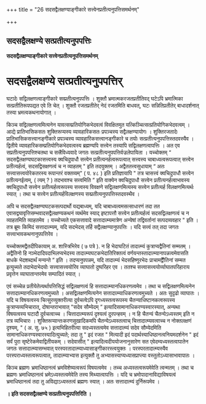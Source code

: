 +++
title = "26 सदसद्वैलक्षण्याङ्गीकारे सत्त्वेनप्रतीत्यनुपत्तिसमर्थनम्"

+++


## सदसद्वैलक्षण्ये सत्प्रतीत्यनुपपत्तिः

**सदसद्वैलक्षण्याङ्गीकारे सत्त्वेनप्रतीत्यनुपत्तिसमर्थनम्**

# सदसद्वैलक्षण्ये सत्प्रतीत्यनुपपत्तिर्

घटादेः सद्विलक्षणत्वाङ्गीकारे सव्प्रतीत्यनुपपत्तिः । शुक्तौ भ्रमात्मकरजतप्रतीतिवद् घटेऽपि भ्रमात्मिका सत्प्रतीतिरूपपद्यत एवे ति चेत् । शुक्तौ रजतप्रतीतेर् नेदं रजतमिति बाधवत्, घटः सन्नितिप्रतीतेर् बाधादर्शनात् तस्या भ्रमत्वकथनायोगात् ।

किञ्च सद्विलक्षणत्वमित्यनेन यावत्सव्प्रतियोगिकभेदवत्वं विवक्षितमुत यत्किञ्चित्सत्प्रतियोगिकभेदवत्वम् । आद्ये प्रातिभासिकसतः शुक्तिरूप्यस्य व्यावहारिकसतः प्रपञ्चस्य सद्वैलक्षण्यायोगः । शुक्तिरजतादेः प्रातिभासिकसत्त्वानङ्गीकारे प्रपञ्चस्य व्यावहारिकसत्त्वानङ्गीकारे च तयोः सत्प्रतीत्यनुपपत्तिस्तदवस्यैव । द्वितीये व्यावहारिकसम्प्रतियोगिकभेदवत्वस्य ब्रह्मण्यपि सत्त्वेन तस्यापि सद्विलक्षणत्वापत्तिः । अत एव सप्रतीत्यनुपपत्तिश्चतथा च सत्त्रैविध्यवादे जगतः सत्प्रतीत्यनुपपत्तिर्वज्रलेपायिता । यच्चोक्तम् “ सदसद्वैलक्षण्यघटकासत्त्वस्य क्वचिदुपाधौ सत्त्वेन प्रतीत्यनर्हत्वरूपत्वात् सत्त्वस्य चाबाध्यत्वरूपत्वात् सत्त्वेन प्रतीत्यर्हत्वं, सदसद्विसक्षणत्वं च न व्याहतम् " इति तदयुक्तम् । अद्वैततत्त्वसुधायाम् “ अतः सत्त्वासत्त्वयोरेकतरस्य रूपान्तरं वक्तव्यम्” ( प. ४८ ) इति प्रतिज्ञायापि " तत्र चासत्त्वं क्वचिदुपाधौ सत्त्वेन प्रतीत्यनईत्वम्, ( त्यम् ? ) तदभावश्च सत्त्वमिति ” इति वाक्येन क्वचिदुपाधौ सत्त्वेन प्रतीत्यनर्हत्वाभावस्य क्वचिदुपाधौ सत्त्वेन प्रतीत्यर्हत्वरूपस्य सत्त्वस्य विवक्षणे सद्विलक्षणमित्यस्य सत्त्वेन प्रतीत्यर्ह विलक्षणमित्यर्थः स्यात् । तथा च सत्त्वेन प्रतीत्यर्हविलक्षणस्य सव्प्रतीत्यनुपपत्तिस्तदवस्थैव ।

अपि च सदसद्वैलक्षण्यघटकसत्पदार्थो यद्यबाध्यम्, यदि चाबाध्यत्वमसत्साधारणं तदा तत एवासद्व्यावृत्तिसम्भवादसद्वैलक्षण्यकथनं व्यर्थमेव स्याद् इष्टापत्तौ सत्त्वेन प्रतीत्यर्हत्वं सदसद्विलक्षणत्वं च न व्याहतमिति व्याहतमेव । यच्चोच्यते एकसत्तावादे सत्तादात्म्यमात्रेण अन्येषां तद्विवर्तानां सत्पदव्यवहार " इति । तत्र ब्रूमः किमिदं सत्तादात्म्यम्, यदि सदभेदस् तर्हि सद्वैलक्षण्यानुपपत्तिः । यदि सत्त्वं तत् तदा जगतः सत्त्वाभावकथनानुपपत्तिरेव ।

यच्चोक्तमद्वैतदीपिकायाम् अ. शास्त्रिभिरेव ( ७ पत्रे ). न हि भेदाघटितं तादात्म्यं कुत्राप्यद्वैतिनां सम्मतम् । अद्वैतिनो हि नञ्भेदादिपदाभिलप्यभेदस्य तादात्म्यघटकभेदातिरिक्तत्वं वर्णयन्तस्तादात्म्यानापन्नत्वमेवासति बाधके भेदशब्दार्थं मन्यन्ते ” इति । तदप्यनुपपन्नम्, यदि तादात्म्यं भेदसहिष्णुरभेदः प्राचामद्वैौतिनां सम्मत इत्युच्यते तदाभेदाभेदयोः सत्त्वासत्त्वयोरिव व्याघातो दुष्परिहर एव । ततश्च सत्त्वासत्त्वयोर्व्याघातपरिहाराय प्रवृत्तेन व्याघातान्तरमेव सम्पादितं स्यात् ।

एवं सच्चेन्न प्रतीयेतेत्यर्थापत्तिसिद्धं सद्विलक्षणत्वं हि सत्तादात्म्यानधिकरणत्वमेव । तथा च सद्विलक्षणमित्यनेन सत्तादात्म्यानधिकरणत्वमुच्यते । असद्विलक्षणमित्यनेन सत्तादात्म्याधिकरणत्वमुच्यते । अतः सुदृढो व्याघातः । यदि च विषयत्वस्य चित्सुरव्युक्तरीत्या दुर्वचत्वेऽपि दृगध्यस्तत्वरूपस्य चैतन्याधिष्टानकत्वरूपस्य कुत्राप्यव्यभिचारात्, दोषान्तराभावात् "सदेव सौम्येदम् ” इत्यादिसामानाधिकरण्यस्वारस्यात्, अन्यथा विषयत्वस्य घटादौ दुर्वचत्वाच्च । चित्तादात्म्यरूपं दृश्यत्वं दुरपन्हवम् । न हि चैतन्यं चैतन्येऽध्यस्तम् इति न तत्र व्यभिचारः । शुक्तिरूप्यान्तःकरणसुखादिकमपि चैतन्येऽध्यस्तत्वाच् चित्तादात्म्यवत्वाच्च न नोक्तलक्षणं दृश्यम्, " ( अ. सु. ७५ ) इत्यभिहितरीत्या सदध्यस्तत्वमेव सत्तादात्म्यं सदेव सौम्येदमिति सामानाधिकरण्यस्वारस्यादित्युच्यते; तदा तु " इदं रजत " मित्यादी इदं पदार्थस्याधिष्ठानत्वनियमदर्शनेन " इदं सर्वं पुरा सृष्टेरेकमेवाद्वितीयकम् । सदेवासीत् " इत्यादित्वदीययोजनानुसारेण सत एवेदम्यध्यस्तत्वापातेन जगतः सत्तादात्म्यासम्भवात् परस्परतादात्म्याध्यासाङ्गीकारस्त्वयुक्तः । परस्परतादात्म्यस्यैव परस्पराध्यस्तत्वरूपत्वात्, तादात्म्याभ्यास इत्युक्तौ तु अभ्यासस्याप्यध्यासप्राप्त्या वस्तुतोऽध्यासाभावापातः ।

किञ्च ब्रह्मणः भ्रमाधिष्ठानत्वं भ्रमविशेष्यत्वरूपं विषयत्वमेव । तच्च अध्यस्तत्वरूपमेवेति त्वन्मतम् । तथा च ब्रह्मणः भ्रमाधिष्ठानत्वं भ्रमेऽध्यस्तत्वमेवेति तस्य मिथ्यात्वापत्तिः । यदि च भ्रमोपादानाविद्याविषयत्वं भ्रमाधिष्ठानत्वं तदा तु अविद्याऽध्यस्तत्वं ब्रह्मणः स्यात् । अतः सत्तादात्म्यं दुर्निरूपमेव ।

**। इति सदससद्वैलक्षण्ये सत्प्रतीत्यनुपपत्तिरिति ।**

